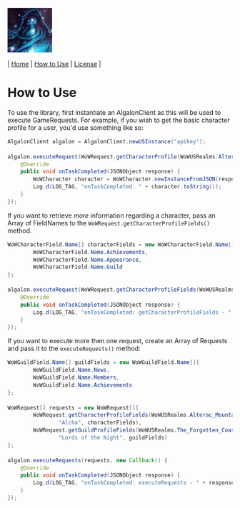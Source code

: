 ![Algalon_Icon](./Algalon_Icon-100x100.jpg "Algalon")

| [Home](./README.md) | [How to Use](./HowToUse.md) | [License](./LICENSE.md) |

# How to Use

To use the library, first instantiate an AlgalonClient as this will be used to execute GameRequests.
For example, if you wish to get the basic character profile for a user, you'd use something like so:

```java
AlgalonClient algalon = AlgalonClient.newUSInstance("apikey");

algalon.executeRequest(WoWRequest.getCharacterProfile(WoWUSRealms.Alterac_Mountains, "Alcha"), new Callback() {
    @Override
    public void onTaskCompleted(JSONObject response) {
        WoWCharacter character = WoWCharacter.newInstanceFromJSON(response);
        Log.d(LOG_TAG, "onTaskCompleted: " + character.toString());
    }
});
```

If you want to retrieve _more_ information regarding a character, pass an Array of FieldNames to the
`WoWRequest.getCharacterProfileFields()` method.

```java
WoWCharacterField.Name[] characterFields = new WoWCharacterField.Name[]{
        WoWCharacterField.Name.Achievements,
        WoWCharacterField.Name.Appearance,
        WoWCharacterField.Name.Guild
};

algalon.executeRequest(WoWRequest.getCharacterProfileFields(WoWUSRealms.Kiljaeden, "Ndevar", characterFields), new Callback() {
    @Override
    public void onTaskCompleted(JSONObject response) {
        Log.d(LOG_TAG, "onTaskCompleted: getCharacterProfileFields - " + response.toString());
    }
});
```

If you want to execute more then one request, create an Array of Requests and pass it to the
`executeRequests()` method:

```java
WoWGuildField.Name[] guildFields = new WoWGuildField.Name[]{
        WoWGuildField.Name.News,
        WoWGuildField.Name.Members,
        WoWGuildField.Name.Achievements
};

WoWRequest[] requests = new WoWRequest[]{
        WoWRequest.getCharacterProfileFields(WoWUSRealms.Alterac_Mountains, 
                "Alcha", characterFields),
        WoWRequest.getGuildProfileFields(WoWUSRealms.The_Forgotten_Coast, 
                "Lords of the Night", guildFields)
};

algalon.executeRequests(requests, new Callback() {
    @Override
    public void onTaskCompleted(JSONObject response) {
        Log.d(LOG_TAG, "onTaskCompleted: executeRequests - " + response.toString());
    }
});
```